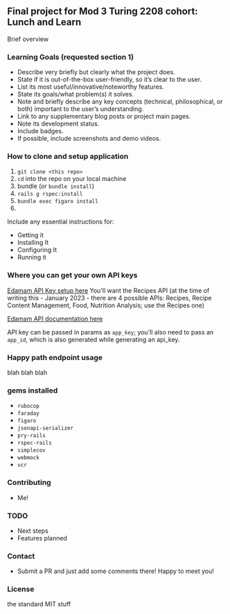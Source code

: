 ## Final project for Mod 3 Turing 2208 cohort: Lunch and Learn

Brief overview

### Learning Goals (requested section 1)
- Describe very briefly but clearly what the project does.
- State if it is out-of-the-box user-friendly, so it’s clear to the user.
- List its most useful/innovative/noteworthy features.
- State its goals/what problem(s) it solves.
- Note and briefly describe any key concepts (technical, philosophical, or both) important to the user’s understanding.
- Link to any supplementary blog posts or project main pages.
- Note its development status.
- Include badges.
- If possible, include screenshots and demo videos.

### How to clone and setup application

1. `git clone <this repo>`
2. `cd` into the repo on your local machine
3. bundle (or `bundle install`)
4. `rails g rspec:install`
5. `bundle exec figaro install`
6.


Include any essential instructions for:
- Getting it
- Installing It
- Configuring It
- Running it

### Where you can get your own API keys

[Edamam API Key setup here](https://www.edamam.com/)
You'll want the Recipes API (at the time of writing this - January 2023 - there are 4 possible APIs: Recipes, Recipe Content Management, Food, Nutrition Analysis; use the Recipes one)

[Edamam API documentation here](https://developer.edamam.com/edamam-docs-recipe-api)

API key can be passed in params as `app_key`; you'll also need to pass an `app_id`, which is also generated while generating an api_key. 

### Happy path endpoint usage

blah blah blah

### gems installed

- `rubocop`
- `faraday`
- `figaro`
- `jsonapi-serializer`
- `pry-rails`
- `rspec-rails`
- `simplecov`
- `webmock`
- `vcr`

### Contributing
- Me!

### TODO
- Next steps
- Features planned

### Contact
- Submit a PR and just add some comments there! Happy to meet you!

### License
the standard MIT stuff
